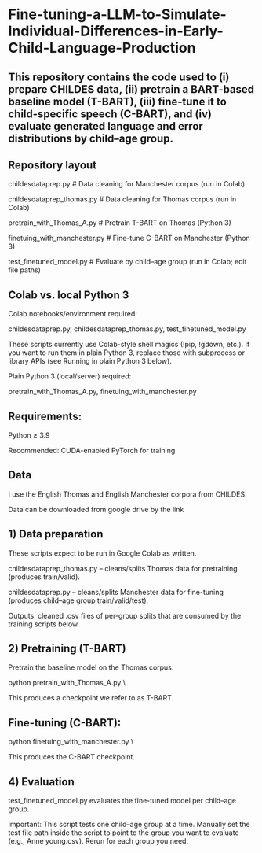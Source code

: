 # Fine-tuning-a-LLM-to-Simulate-Individual-Differences-in-Early-Child-Language-Production
## This repository contains the code used to (i) prepare CHILDES data, (ii) pretrain a BART-based baseline model (T-BART), (iii) fine-tune it to child-specific speech (C-BART), and (iv) evaluate generated language and error distributions by child–age group.

## Repository layout
childesdataprep.py            # Data cleaning for Manchester corpus  (run in Colab)

childesdataprep_thomas.py     # Data cleaning for Thomas corpus     (run in Colab)

pretrain_with_Thomas_A.py     # Pretrain T-BART on Thomas (Python 3)

finetuing_with_manchester.py  # Fine-tune C-BART on Manchester (Python 3)

test_finetuned_model.py       # Evaluate by child–age group (run in Colab; edit file paths)

## Colab vs. local Python 3

Colab notebooks/environment required:

childesdataprep.py, childesdataprep_thomas.py, test_finetuned_model.py

These scripts currently use Colab-style shell magics (!pip, !gdown, etc.). If you want to run them in plain Python 3, replace those with subprocess or library APIs (see Running in plain Python 3 below).

Plain Python 3 (local/server) required:

pretrain_with_Thomas_A.py, finetuing_with_manchester.py

## Requirements:

Python ≥ 3.9

Recommended: CUDA-enabled PyTorch for training

## Data

I use the English Thomas and English Manchester corpora from CHILDES.

Data can be downloaded from google drive by the link

## 1) Data preparation

These scripts expect to be run in Google Colab as written.

childesdataprep_thomas.py – cleans/splits Thomas data for pretraining (produces train/valid).

childesdataprep.py – cleans/splits Manchester data for fine-tuning (produces child–age group train/valid/test).

Outputs: cleaned .csv files of per-group splits that are consumed by the training scripts below.

## 2) Pretraining (T-BART)

Pretrain the baseline model on the Thomas corpus:

python pretrain_with_Thomas_A.py \

This produces a checkpoint we refer to as T-BART.

## Fine-tuning (C-BART):

python finetuing_with_manchester.py \

This produces the C-BART checkpoint.

## 4) Evaluation

test_finetuned_model.py evaluates the fine-tuned model per child–age group.

Important: This script tests one child–age group at a time.
Manually set the test file path inside the script to point to the group you want to evaluate (e.g., Anne young.csv). Rerun for each group you need.



